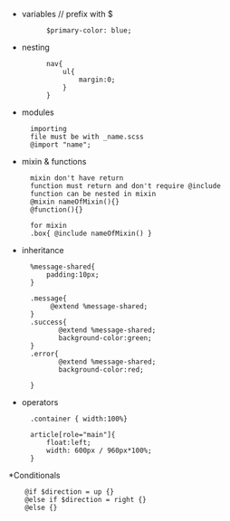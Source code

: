 
* variables // prefix with $    

            $primary-color: blue;
* nesting 
            
            nav{
                ul{
                    margin:0;
                }
            }
* modules 

        importing 
        file must be with _name.scss
        @import "name";

* mixin & functions

        mixin don't have return 
        function must return and don't require @include
        function can be nested in mixin
        @mixin nameOfMixin(){}
        @function(){}

        for mixin 
        .box{ @include nameOfMixin() }

* inheritance

        %message-shared{
            padding:10px;
        }

        .message{
             @extend %message-shared;
        }
        .success{
               @extend %message-shared;
               background-color:green;
        }
        .error{
               @extend %message-shared;
               background-color:red;

        }

* operators 

        .container { width:100%}

        article[role="main"]{
            float:left;
            width: 600px / 960px*100%;
        }

*Conditionals

        @if $direction = up {}
        @else if $direction = right {}
        @else {}